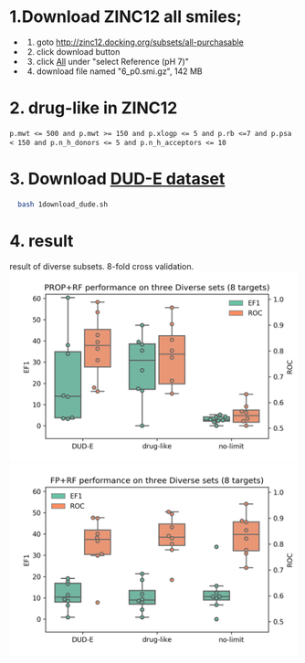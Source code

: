 # 1.Download ZINC12 all smiles;
- 1. goto http://zinc12.docking.org/subsets/all-purchasable
- 2. click download button
- 3. click [All](http://zinc12.docking.org/db/bysubset/6/6_p0.smi.gz) under "select Reference (pH 7)"
- 4. download file named "6_p0.smi.gz", 142 MB

# 2. drug-like in ZINC12
```
p.mwt <= 500 and p.mwt >= 150 and p.xlogp <= 5 and p.rb <=7 and p.psa < 150 and p.n_h_donors <= 5 and p.n_h_acceptors <= 10
```

# 3. Download [DUD-E dataset](http://dude.docking.org/)
```bash
  bash 1download_dude.sh
```

# 4. result
result of diverse subsets. 8-fold cross validation.
![PROP](figures/PROP.png)
![FP](figures/FP.png)


